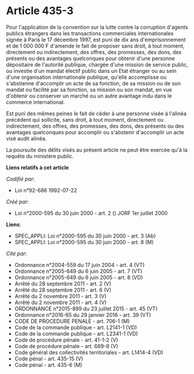 # Article 435-3

Pour l'application de la convention sur la lutte contre la corruption d'agents publics étrangers dans les transactions
commerciales internationales signée à Paris le 17 décembre 1997, est puni de dix ans d'emprisonnement et de 1 000 000 F
d'amende le fait de proposer sans droit, à tout moment, directement ou indirectement, des offres, des promesses, des dons,
des présents ou des avantages quelconques pour obtenir d'une personne dépositaire de l'autorité publique, chargée d'une
mission de service public, ou investie d'un mandat électif public dans un Etat étranger ou au sein d'une organisation
internationale publique, qu'elle accomplisse ou s'abstienne d'accomplir un acte de sa fonction, de sa mission ou de son
mandat ou facilité par sa fonction, sa mission ou son mandat, en vue d'obtenir ou conserver un marché ou un autre avantage
indu dans le commerce international.

Est puni des mêmes peines le fait de céder à une personne visée à l'alinéa précédent qui sollicite, sans droit, à tout
moment, directement ou indirectement, des offres, des promesses, des dons, des présents ou des avantages quelconques pour
accomplir ou s'abstenir d'accomplir un acte visé audit alinéa.

La poursuite des délits visés au présent article ne peut être exercée qu'à la requête du ministère public.

**Liens relatifs à cet article**

_Codifié par_:

  - Loi n°92-686 1992-07-22

_Créé par_:

  - Loi n°2000-595 du 30 juin 2000 - art. 2 () JORF 1er juillet 2000

**Liens**:

  - SPEC_APPLI: Loi n°2000-595 du 30 juin 2000 - art. 3 (Ab)
  - SPEC_APPLI: Loi n°2000-595 du 30 juin 2000 - art. 8 (M)

_Cité par_:

  - Ordonnance n°2004-559 du 17 juin 2004 - art. 4 (VT)
  - Ordonnance n°2005-649 du 6 juin 2005 - art. 7 (VT)
  - Ordonnance n°2005-649 du 6 juin 2005 - art. 8 (VD)
  - Arrêté du 28 septembre 2011 - art. 2 (V)
  - Arrêté du 28 septembre 2011 - art. 6 (V)
  - Arrêté du 2 novembre 2011 - art. 3 (V)
  - Arrêté du 2 novembre 2011 - art. 4 (V)
  - ORDONNANCE n°2015-899 du 23 juillet 2015 - art. 45 (VT)
  - Ordonnance n°2016-65 du 29 janvier 2016 - art. 39 (VT)
  - CODE DE PROCEDURE PENALE - art. 706-1 (M)
  - Code de la commande publique - art. L2141-1 (VD)
  - Code de la commande publique - art. L2341-1 (VD)
  - Code de procédure pénale - art. 41-1-2 (V)
  - Code de procédure pénale - art. 689-8 (V)
  - Code général des collectivités territoriales - art. L1414-4 (VD)
  - Code pénal - art. 435-15 (V)
  - Code pénal - art. 435-6 (M)
